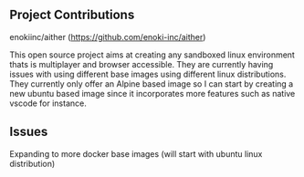 ## Project Contributions
enokiinc/aither (https://github.com/enoki-inc/aither)

This open source project aims at creating any sandboxed linux environment thats is multiplayer and browser accessible.
They are currently having issues with using different base images using different linux distributions. They currently only offer an Alpine based image so I can start by creating a new ubuntu based image since it incorporates more features such as native vscode for instance.

## Issues
Expanding to more docker base images (will start with ubuntu linux distribution)